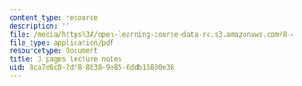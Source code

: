 ```yaml
---
content_type: resource
description: ''
file: /media/https%3A/open-learning-course-data-rc.s3.amazonaws.com/8-422-atomic-and-optical-physics-ii-spring-2013/8ca7d6c02df88b389e856ddb16800e38_MIT8_422S13_homodyne_notes.pdf
file_type: application/pdf
resourcetype: Document
title: 3 pages lecture notes
uid: 8ca7d6c0-2df8-8b38-9e85-6ddb16800e38
---
```

